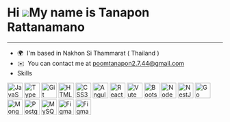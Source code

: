 Hi ![](https://user-images.githubusercontent.com/18350557/176309783-0785949b-9127-417c-8b55-ab5a4333674e.gif)My name is Tanapon Rattanamano
===========================================================================================================================================

--------------

*   🌍  I'm based in Nakhon Si Thammarat ( Thailand )
*   ✉️  You can contact me at [poomtanapon2.7.44@gmail.com](mailto:poomtanapon2.7.44@gmail.com)
*    Skills

<p align="left">

 <img src="https://raw.githubusercontent.com/danielcranney/readme-generator/main/public/icons/skills/javascript-colored.svg" width="36" height="36" alt="JavaScript" />

 

<img src="https://raw.githubusercontent.com/danielcranney/readme-generator/main/public/icons/skills/typescript-colored.svg" width="36" height="36" alt="TypeScript"/>



<img src="https://raw.githubusercontent.com/danielcranney/readme-generator/main/public/icons/skills/git-colored.svg" width="36" height="36" alt="Git" />



<img src="https://raw.githubusercontent.com/danielcranney/readme-generator/main/public/icons/skills/html5-colored.svg" width="36" height="36" alt="HTML5" />




<img src="https://raw.githubusercontent.com/danielcranney/readme-generator/main/public/icons/skills/css3-colored.svg" width="36" height="36" alt="CSS3" />



<img src="https://raw.githubusercontent.com/danielcranney/readme-generator/main/public/icons/skills/angularjs-colored.svg" width="36" height="36" alt="Angular" />


<img src="https://raw.githubusercontent.com/danielcranney/readme-generator/main/public/icons/skills/react-colored.svg" width="36" height="36" alt="React" />


<img src="https://raw.githubusercontent.com/danielcranney/readme-generator/main/public/icons/skills/vute-colored.svg" width="36" height="36" alt="Vute" />



<img src="https://raw.githubusercontent.com/danielcranney/readme-generator/main/public/icons/skills/bootstrap-colored.svg" width="36" height="36" alt="Bootstrap" />



<img src="https://raw.githubusercontent.com/danielcranney/readme-generator/main/public/icons/skills/nodejs-colored.svg" width="36" height="36" alt="NodeJS" />


<img src="https://raw.githubusercontent.com/danielcranney/readme-generator/main/public/icons/skills/nestjs-colored.svg" width="36" height="36" alt="NestJS" />

 

<img src="https://raw.githubusercontent.com/danielcranney/readme-generator/main/public/icons/skills/go-colored.svg" width="36" height="36" alt="Go" />



<img src="https://raw.githubusercontent.com/danielcranney/readme-generator/main/public/icons/skills/mongodb-colored.svg" width="36" height="36" alt="MongoDB" />



<img src="https://raw.githubusercontent.com/danielcranney/readme-generator/main/public/icons/skills/postgresql-colored.svg" width="36" height="36" alt="PostgreSQL" />



 <img src="https://raw.githubusercontent.com/danielcranney/readme-generator/main/public/icons/skills/mysql-colored.svg" width="36" height="36" alt="MySQL" />

 

<img src="https://raw.githubusercontent.com/danielcranney/readme-generator/main/public/icons/skills/figma-colored.svg" width="36" height="36" alt="Figma" />

<img src="https://raw.githubusercontent.com/danielcranney/readme-generator/main/public/icons/skills/docker-colored.svg" width="36" height="36" alt="Figma" />
 
  
 </p>
                    
                
